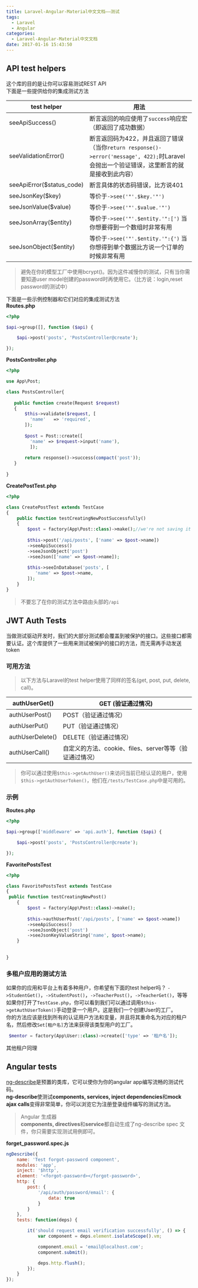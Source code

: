 ```yaml
---
title: Laravel-Angular-Material中文文档——测试
tags:
  - Laravel
  - Angular
categories:
  - Laravel-Angular-Material中文文档
date: 2017-01-16 15:43:50
---
```


## API test helpers
这个库的目的是让你可以容易测试REST API  
下面是一些提供给你的集成测试方法  
<!--more-->

| test helper | 用法 |
| --- | --- |
| seeApiSuccess() | 断言返回的响应使用了`success`响应宏（即返回了成功数据） |
| seeValidationError() | 断言返回码为422，并且返回了错误（当你`return response()->error('message', 422);`时Laravel会抛出一个验证错误，这里断言的就是接收到此内容） |
| seeApiError($status_code) | 断言具体的状态码错误，比方说401 |
| seeJsonKey($key) | 等价于`->see('"'.$key.'"')` |
| seeJsonValue($value) | 等价于`->see('"'.$value.'"')` |
| seeJsonArray($entity) | 等价于`->see('"'.$entity.'":[')` 当你想要得到一个数组时非常有用 |
| seeJsonObject($entity) | 等价于`->see('"'.$entity.'":{')` 当你想得到单个数据比方说一个订单的时候非常有用 |

> 避免在你的模型工厂中使用bcrypt()。因为这件减慢你的测试，只有当你需要知道user model创建的password时再使用它。（比方说：login,reset password的测试中）

下面是一些示例控制器和它们对应的集成测试方法  
**Routes.php**  

```php
<?php

$api->group([], function ($api) {

    $api->post('posts', 'PostsController@create');

});
```

**PostsController.php**

```php
<?php

use App\Post;

class PostsController{
 
   public function create(Request $request)
   {
       $this->validate($request, [
         'name'   => 'required',
       ]);
     
       $post = Post::create([
         'name' => $request->input('name'),
         ]);
     
       return response()->success(compact('post'));
   }
  
}
```

**CreatePostTest.php**

```php
<?php

class CreatePostTest extends TestCase
{ 
    public function testCreatingNewPostSuccessfully()
    {
        $post = factory(App\Post::class)->make();//we're not saving it in the database
      
        $this->post('/api/posts', ['name' => $post->name])
        ->seeApiSuccess()
        ->seeJsonObject('post')
        ->seeJson(['name' => $post->name]);
        
        $this->seeInDatabase('posts', [
           'name' => $post->name,
        ]);
    }
}
```

> 不要忘了在你的测试方法中路由头部的`/api`


## JWT Auth Tests
当做测试驱动开发时，我们的大部分测试都会覆盖到被保护的接口。这些接口都需要认证。这个库提供了一些用来测试被保护的接口的方法，而无需再手动发送token

### 可用方法
> 以下方法与Laravel的test helper使用了同样的签名(get, post, put, delete, call)。

| authUserGet() | GET (验证通过情况) |
| --- | --- | 
| authUserPost() | POST（验证通过情况） |
| authUserPut() | PUT（验证通过情况） |
| authUserDelete() | DELETE（验证通过情况） |
| authUserCall() | 自定义的方法、cookie、files、server等等（验证通过情况） |

> 你可以通过使用`$this->getAuthUser()`来访问当前已经认证的用户，使用`$this->getAuthUserToken()`，他们在`/tests/TestCase.php`中是可用的。  

### 示例
**Routes.php**

```php
<?php

$api->group(['middleware' => 'api.auth'], function ($api) {

    $api->post('posts', 'PostsController@create');

});
```
**FavoritePostsTest**

```php
<?php

class FavoritePostsTest extends TestCase
{
 public function testCreatingNewPost()
    {
        $post = factory(App\Post::class)->make();
      
        $this->authUserPost('/api/posts', ['name' => $post->name])
        ->seeApiSuccess()
        ->seeJsonObject('post')
        ->seeJsonKeyValueString('name', $post->name);
    }
  
  
}
```

### 多租户应用的测试方法
如果你的应用和平台上有着多种用户，你希望有下面的test helper吗？
`->StudentGet()`，`->StudentPost()`，`->TeacherPost()`，`->TeacherGet()`，等等
如果你打开了`TestCase.php`，你可以看到我们可以通过调用`$this->getAuthUserToken()`手动登录一个用户。这是我们一个创建User的工厂。  
你的方法应该是找到所有的认证用户方法和变量，并且将其重命名为对应的租户名，然后修改`Set[租户名]`方法来获得该类型用户的工厂。

```php
 $mentor = factory(App\User::class)->create(['type' => '租户名']);
```
其他租户同理

## Angular tests

[ng-describe](https://github.com/kensho/ng-describe)是预置的类库，它可以使你为你的angular app编写流畅的测试代码。  
**ng-describe**使测试**components, services, inject dependencies**和**mock ajax calls**变得非常简单，你可以浏览它为注册登录组件编写的测试方法。
> Angular 生成器  
> **components, directives**和**service**都自动生成了ng-describe spec 文件，你只需要实现测试用例即可。  

**forget_password.spec.js**

```javascript
ngDescribe({
    name: 'Test forgot-password component',
    modules: 'app',
    inject: '$http',
    element: '<forgot-password></forgot-password>',
    http: {
        post: {
            '/api/auth/password/email': {
                data: true
            }
        }
    },
    tests: function(deps) {

        it('should request email verification successfully', () => {
            var component = deps.element.isolateScope().vm;

            component.email = 'email@localhost.com';
            component.submit();

            deps.http.flush();
        });
    }
});
```
